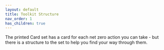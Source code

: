 ```yaml
---
layout: default
title: Toolkit Structure
nav_order: 1
has_children: true
---
```


The printed Card set has a card for each net zero action you can take - but there is a structure to the set to help you find your way through them.


